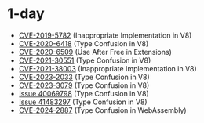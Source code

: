 # 1-day

- [CVE-2019-5782](./CVE-2019-5782) (Inappropriate Implementation in V8)
- [CVE-2020-6418](./CVE-2020-6418) (Type Confusion in V8)
- [CVE-2020-6509](./CVE-2020-6509) (Use After Free in Extensions)
- [CVE-2021-30551](./CVE-2021-30551) (Type Confusion in V8)
- [CVE-2021-38003](./CVE-2021-38003) (Inappropriate Implementation in V8)
- [CVE-2023-2033](./CVE-2023-2033) (Type Confusion in V8)
- [CVE-2023-3079](./CVE-2023-3079) (Type Confusion in V8)
- [Issue 40069798](./Issue%2040069798) (Type Confusion in V8)
- [Issue 41483297](./Issue%2041483297) (Type Confusion in V8)
- [CVE-2024-2887](./CVE-2024-2887) (Type Confusion in WebAssembly)
